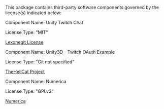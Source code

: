 This package contains third-party software components governed by the license(s) indicated below:

Component Name: Unity Twitch Chat

License Type: "MIT"

[Lexonegit License](https://github.com/lexonegit/Unity-Twitch-Chat/blob/main/LICENSE)

Component Name: Unity3D - Twitch OAuth Example

License Type: "Git not specified"

[TheHellCat Project](https://github.com/TheHellcat/Unity-Twitch-OAuth-Example/)

Component Name: Numerica

License Type: "GPLv3"

[Numerica](https://github.com/rothiotome/numerica-twitch)